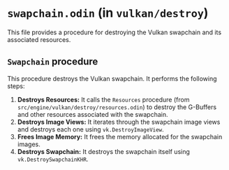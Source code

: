 # `swapchain.odin` (in `vulkan/destroy`)

This file provides a procedure for destroying the Vulkan swapchain and its associated resources.

## `Swapchain` procedure

This procedure destroys the Vulkan swapchain. It performs the following steps:

1.  **Destroys Resources:** It calls the `Resources` procedure (from `src/engine/vulkan/destroy/resources.odin`) to destroy the G-Buffers and other resources associated with the swapchain.
2.  **Destroys Image Views:** It iterates through the swapchain image views and destroys each one using `vk.DestroyImageView`.
3.  **Frees Image Memory:** It frees the memory allocated for the swapchain images.
4.  **Destroys Swapchain:** It destroys the swapchain itself using `vk.DestroySwapchainKHR`.

